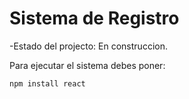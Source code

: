 <h1>Sistema de Registro</h1>
-Estado del projecto: En construccion.

Para ejecutar el sistema debes poner:

```npm install react```
